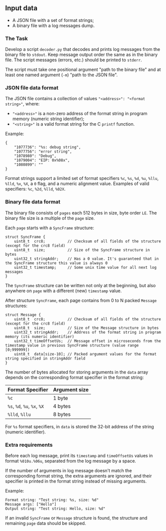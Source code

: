 ## Input data

- A JSON file with a set of format strings;
- A binary file with a log messages dump.


### The Task

Develop a script `decoder.py` that decodes and prints log messages from the binary file to `stdout`. Keep message output order the same as in the binary file.
The script messages (errors, etc.) should be printed to `stderr`.

The script must take one positional argument "path to the binary file" and at least one named argument (`-m`) "path to the JSON file".


### JSON file data format

The JSON file contains a collection of values `"<address>": "<format string>"`, where:
- `"<address>"` is a non-zero address of the format string in program memory (numeric string identifier);
- `"<string>"` is a valid format string for the C `printf` function.

Example:
```
{
    "1077736": "%s: debug string",
    "1077756": "error string",
    "1078980": "Debug",
    "1079004": "EIP: 0x%08x",
    "1080899": ""
}
```

Format strings support a limited set of format specifiers `%c`, `%s`, `%d`, `%u`, `%llu`, `%lld`, `%x`, `%X`, a `0` flag, and a numeric alignment value.
Examples of valid specifiers: `%c`, `%2d`, `%lld`, `%02X`.


### Binary file data format

The binary file consists of `pages` each 512 bytes in size, byte order `LE`. The binary file size is a multiple of the `page` size.

Each `page` starts with a `SyncFrame` structure:
```
struct SyncFrame {
    uint8_t  crc8;          // Checksum of all fields of the structure (except for the crc8 field)
    uint8_t  size;          // Size of the SyncFrame structure in bytes
    uint32_t stringAddr;    // Has a 0 value. It's guaranteed that in the SyncFrame structure this value is always 0
    uint32_t timestamp;     // Some unix time value for all next log messages
}
```

The `SyncFrame` structure can be written not only at the beginning, but also anywhere on `page` with a different (new) `timestamp` value.

After structure `SyncFrame`, each page contains from 0 to N packed `Message` structures:
```
struct Message {
    uint8_t  crc8;          // Checksum of all fields of the structure (except for the crc8 field)
    uint8_t  size;          // Size of the Message structure in bytes
    uint32_t stringAddr;    // Address of the format string in program memory (its numeric identifier)
    uint32_t timeOffsetUs;  // Message offset in microseconds from the timestamp value in previous SyncFrame structure (value range [0;999999])
    uint8_t  data[size-10]; // Packed argument values for the format string specified in stringAddr field
}
```

The number of bytes allocated for storing arguments in the `data` array depends on the corresponding format specifier in the format string:

| Format Specifier             | Argument size |
|------------------------------|---------------|
| `%c`                         | 1 byte        |
| `%s`, `%d`, `%u`, `%x`, `%X` | 4 bytes       |
| `%lld`, `%llu`               | 8 bytes       |

For `%s` format specifiers, in `data` is stored the 32-bit address of the string (numeric identifier).


### Extra requirements

Before each log message, print its `timestamp` and `timeOffsetUs` values in format `%010u.%06u`, separated from the log message by a space.

If the number of arguments in log message doesn't match the corresponding format string, the extra arguments are ignored, and their specifier is printed in the format string instead of missing arguments.

Example:
```
Format string: "Test string: %s, size: %d"
Message args: ["Hello"]
Output string: "Test string: Hello, size: %d"
```

If an invalid `SyncFrame` or `Message` structure is found, the structure and remaining `page` data should be skipped.
